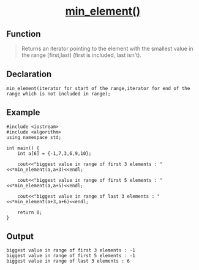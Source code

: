 <h1 align="center"><a href="#"> min_element() </a></h1>

## Function

>Returns an iterator pointing to the element with the smallest value in the range [first,last) (first is included, last isn't).

## Declaration

```
min_element(iterator for start of the range,iterator for end of the range which is not included in range);
```

## Example

```
#include <iostream>
#include <algorithm>
using namespace std;

int main() {
	int a[6] = {-1,7,3,6,9,10};
	
	cout<<"biggest value in range of first 3 elements : "<<*min_element(a,a+3)<<endl;
	
	cout<<"biggest value in range of first 5 elements : "<<*min_element(a,a+5)<<endl;
    
	cout<<"biggest value in range of last 3 elements : "<<*min_element(a+3,a+6)<<endl;  
	
    return 0;
}
```

## Output

```
biggest value in range of first 3 elements : -1
biggest value in range of first 5 elements : -1
biggest value in range of last 3 elements : 6
```
